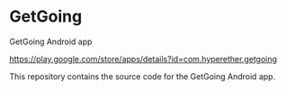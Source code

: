 # GetGoing
GetGoing Android app


https://play.google.com/store/apps/details?id=com.hyperether.getgoing

This repository contains the source code for the GetGoing Android app.
